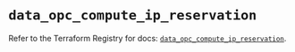# `data_opc_compute_ip_reservation`

Refer to the Terraform Registry for docs: [`data_opc_compute_ip_reservation`](https://registry.terraform.io/providers/hashicorp/opc/1.4.1/docs/data-sources/compute_ip_reservation).
